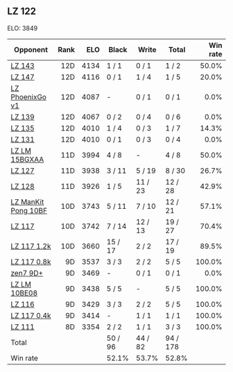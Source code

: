 ## LZ 122 ##

ELO: 3849

Opponent | Rank | ELO | Black | Write | Total | Win rate
---------|-----:|----:|-------|-------|-------|-------:
[LZ 143](LZ%20143.md) | 12D | 4134 | 1 / 1 | 0 / 1 | 1 / 2 | 50.0%
[LZ 147](LZ%20147.md) | 12D | 4116 | 0 / 1 | 1 / 4 | 1 / 5 | 20.0%
[LZ PhoenixGo v1](LZ%20PhoenixGo%20v1.md) | 12D | 4087 | - | 0 / 1 | 0 / 1 | 0.0%
[LZ 139](LZ%20139.md) | 12D | 4067 | 0 / 2 | 0 / 4 | 0 / 6 | 0.0%
[LZ 135](LZ%20135.md) | 12D | 4010 | 1 / 4 | 0 / 3 | 1 / 7 | 14.3%
[LZ 131](LZ%20131.md) | 12D | 4010 | 0 / 1 | 0 / 3 | 0 / 4 | 0.0%
[LZ LM 15BGXAA](LZ%20LM%2015BGXAA.md) | 11D | 3994 | 4 / 8 | - | 4 / 8 | 50.0%
[LZ 127](LZ%20127.md) | 11D | 3938 | 3 / 11 | 5 / 19 | 8 / 30 | 26.7%
[LZ 128](LZ%20128.md) | 11D | 3926 | 1 / 5 | 11 / 23 | 12 / 28 | 42.9%
[LZ ManKit Pong 10BF](LZ%20ManKit%20Pong%2010BF.md) | 10D | 3743 | 5 / 11 | 7 / 10 | 12 / 21 | 57.1%
[LZ 117](LZ%20117.md) | 10D | 3742 | 7 / 14 | 12 / 13 | 19 / 27 | 70.4%
[LZ 117 1.2k](LZ%20117%201.2k.md) | 10D | 3660 | 15 / 17 | 2 / 2 | 17 / 19 | 89.5%
[LZ 117 0.8k](LZ%20117%200.8k.md) | 9D | 3537 | 3 / 3 | 2 / 2 | 5 / 5 | 100.0%
[zen7 9D+](zen7%209D+.md) | 9D | 3469 | - | 0 / 1 | 0 / 1 | 0.0%
[LZ LM 10BE08](LZ%20LM%2010BE08.md) | 9D | 3438 | 5 / 5 | - | 5 / 5 | 100.0%
[LZ 116](LZ%20116.md) | 9D | 3429 | 3 / 3 | 2 / 2 | 5 / 5 | 100.0%
[LZ 117 0.4k](LZ%20117%200.4k.md) | 9D | 3414 | - | 1 / 1 | 1 / 1 | 100.0%
[LZ 111](LZ%20111.md) | 8D | 3354 | 2 / 2 | 1 / 1 | 3 / 3 | 100.0%
Total | | | 50 / 96 | 44 / 82 | 94 / 178 | 
Win rate| | | 52.1% | 53.7% | 52.8% | 
